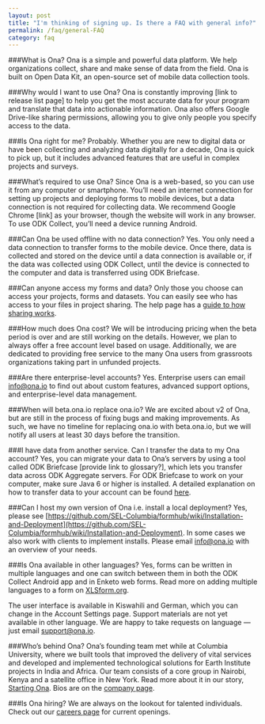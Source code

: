```yaml
---
layout: post
title: "I'm thinking of signing up. Is there a FAQ with general info?"
permalink: /faq/general-FAQ
category: faq
---
```


<a name="whatisona"></a>

###What is Ona?<a name="whatisona"></a>
Ona is a simple and powerful data platform. We help organizations collect, share and make sense of data from the field. Ona is built on Open Data Kit, an open-source set of mobile data collection tools.

<a name="whyona"></a>

###Why would I want to use Ona?
Ona is constantly improving [link to release list page] to help you get the most accurate data for your program and translate that data into actionable information. Ona also offers Google Drive-like sharing permissions, allowing you to give only people you specify access to the data.

<a name="isonaright"></a>

###Is Ona right for me?
Probably. Whether you are new to digital data or have been collecting and analyzing data digitally for a decade, Ona is quick to pick up, but it includes advanced features that are useful in complex projects and surveys.

<a name="requirements"></a>

###What’s required to use Ona?
Since Ona is a web-based, so you can use it from any computer or smartphone. You’ll need an internet connection for setting up projects and deploying forms to mobile devices, but a data connection is not required for collecting data. We recommend Google Chrome [link] as your browser, though the website will work in any browser. To use ODK Collect, you’ll need a device running Android.

<a name="offline"></a>

###Can Ona be used offline with no data connection?
Yes. You only need a data connection to transfer forms to the mobile device. Once there, data is collected and stored on the device until a data connection is available or, if the data was collected using ODK Collect, until the device is connected to the computer and data is transferred using ODK Briefcase.

<a name="permissions"></a>

###Can anyone access my forms and data?
Only those you choose can access your projects, forms and datasets. You can easily see who has access to your files in project sharing. The help page has a [guide to how sharing works](http://help.ona.io/faq/what-are-the-share-settings/).

<a name="cost"></a>

###How much does Ona cost?
We will be introducing pricing when the beta period is over and are still working on the details. However, we plan to always offer a free account level based on usage. Additionally, we are dedicated to providing free service to the many Ona users from grassroots organizations taking part in unfunded projects.

<a name="enterprise"></a>

###Are there enterprise-level accounts?
Yes. Enterprise users can email <info@ona.io> to find out about custom features, advanced support options, and enterprise-level data management.

<a name="beta"></a>

###When will beta.ona.io replace ona.io?
We are excited about v2 of Ona, but are still in the process of fixing bugs and making improvements. As such, we have no timeline for replacing ona.io with beta.ona.io, but we will notify all users at least 30 days before the transition.

<a name="transferdata"></a>

###I have data from another service. Can I transfer the data to my Ona account?
Yes, you can migrate your data to Ona’s servers by using a tool called ODK Briefcase [provide link to glossary?], which lets you transfer data across ODK Aggregate servers. For ODK Briefcase to work on your computer, make sure Java 6 or higher is installed. A detailed explanation on how to transfer data to your account can be found [here](http://help.ona.io/faq/odk-briefcase/).

<a name="localdeploy"></a>

###Can I host my own version of Ona i.e. install a local deployment?
Yes, please see [https://github.com/SEL-Columbia/formhub/wiki/Installation-and-Deployment](https://github.com/SEL-Columbia/formhub/wiki/Installation-and-Deployment). In some cases we also work with clients to implement installs. Please email <info@ona.io> with an overview of your needs.

<a name="language"></a>

###Is Ona available in other languages?
Yes, forms can be written in multiple languages and one can switch between them in both the ODK Collect Android app and in Enketo web forms. Read more on adding multiple languages to a form on [XLSform.org](http://xlsform.org/#language).

The user interface is available in Kiswahili and German, which you can change in the Account Settings page. Support materials are not yet available in other language. We are happy to take requests on language — just email <support@ona.io>.

<a name="team"></a>

###Who’s behind Ona?
Ona’s founding team met while at Columbia University, where we built tools that improved the delivery of vital services and developed and implemented technological solutions for Earth Institute projects in India and Africa. Our team consists of a core group in Nairobi, Kenya and a satellite office in New York. Read more about it in our story, [Starting Ona](http://blog.ona.io/general/2014/05/21/starting-ona.html). Bios are on the [company page](http://company.ona.io/).

<a name="hiring"></a>

###Is Ona hiring?
We are always on the lookout for talented individuals. Check out our [careers page](http://company.ona.io/careers.html) for current openings.